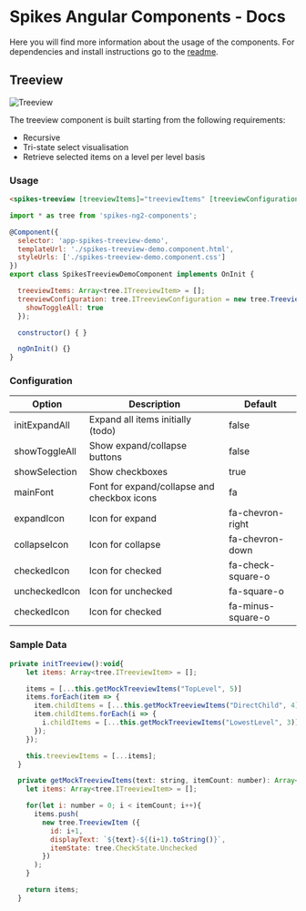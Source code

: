 # Spikes Angular Components - Docs

Here you will find more information about the usage of the components.
For dependencies and install instructions go to the [readme](https://github.com/SpikesBE/AngularComponents).

## Treeview

![Treeview](https://github.com/SpikesBE/AngularComponents/tree/master/img/SpikesTreeview.png "Treeview Sample")

The treeview component is built starting from the following requirements:
* Recursive
* Tri-state select visualisation
* Retrieve selected items on a level per level basis

### Usage

```html
<spikes-treeview [treeviewItems]="treeviewItems" [treeviewConfiguration]="treeviewConfiguration"></spikes-treeview>
```

```js
import * as tree from 'spikes-ng2-components';

@Component({
  selector: 'app-spikes-treeview-demo',
  templateUrl: './spikes-treeview-demo.component.html',
  styleUrls: ['./spikes-treeview-demo.component.css']
})
export class SpikesTreeviewDemoComponent implements OnInit {

  treeviewItems: Array<tree.ITreeviewItem> = [];
  treeviewConfiguration: tree.ITreeviewConfiguration = new tree.TreeviewConfiguration({
    showToggleAll: true
  });

  constructor() { }

  ngOnInit() {}
}
```
### Configuration

|Option|Description|Default|
|---|---|---|
|initExpandAll|Expand all items initially (todo)|false|
|showToggleAll|Show expand/collapse buttons|false|
|showSelection|Show checkboxes|true|
|mainFont|Font for expand/collapse and checkbox icons|fa|
|expandIcon|Icon for expand|fa-chevron-right|
|collapseIcon|Icon for collapse|fa-chevron-down|
|checkedIcon|Icon for checked|fa-check-square-o|
|uncheckedIcon|Icon for unchecked|fa-square-o|
|checkedIcon|Icon for checked|fa-minus-square-o|

### Sample Data

```js
private initTreeview():void{
    let items: Array<tree.ITreeviewItem> = [];

    items = [...this.getMockTreeviewItems("TopLevel", 5)]
    items.forEach(item => {
      item.childItems = [...this.getMockTreeviewItems("DirectChild", 4)];
      item.childItems.forEach(i => {
        i.childItems = [...this.getMockTreeviewItems("LowestLevel", 3)];
      });
    });

    this.treeviewItems = [...items];
  }

  private getMockTreeviewItems(text: string, itemCount: number): Array<tree.ITreeviewItem>{
    let items: Array<tree.ITreeviewItem> = [];

    for(let i: number = 0; i < itemCount; i++){
      items.push(
        new tree.TreeviewItem ({
          id: i+1,
          displayText: `${text}-${(i+1).toString()}`,
          itemState: tree.CheckState.Unchecked
        })
      );
    }

    return items;
  }
```
